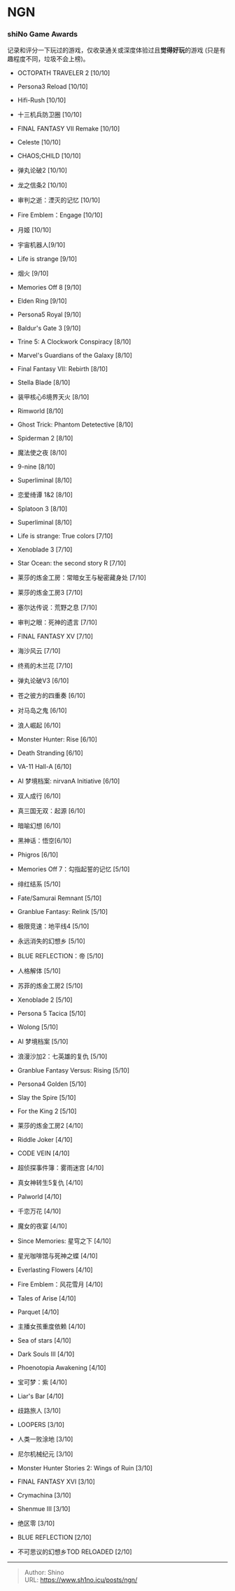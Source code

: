 # NGN


### shiNo Game Awards

记录和评分一下玩过的游戏，仅收录通关或深度体验过且**觉得好玩**的游戏 (只是有趣程度不同，垃圾不会上榜)。

- OCTOPATH TRAVELER 2 [10/10]

- Persona3 Reload [10/10]

- Hifi-Rush [10/10]

- 十三机兵防卫圈 [10/10]

- FINAL FANTASY VII Remake [10/10]

- Celeste [10/10]

- CHAOS;CHILD [10/10]

- 弹丸论破2 [10/10]

- 龙之信条2 [10/10]

- 审判之逝：湮灭的记忆 [10/10]

- Fire Emblem：Engage [10/10]

- 月姬 [10/10]

- 宇宙机器人[9/10]

- Life is strange [9/10]

- 烟火 [9/10]

- Memories Off 8 [9/10]

- Elden Ring [9/10]

- Persona5 Royal [9/10]

- Baldur&#39;s Gate 3 [9/10]

- Trine 5: A Clockwork Conspiracy [8/10]

- Marvel&#39;s Guardians of the Galaxy [8/10]

- Final Fantasy VII: Rebirth [8/10]

- Stella Blade [8/10]

- 装甲核心6境界天火 [8/10]

- Rimworld [8/10]

- Ghost Trick: Phantom Detetective [8/10]

- Spiderman 2 [8/10]

- 魔法使之夜 [8/10]

- 9-nine [8/10]

- Superliminal [8/10]

- 恋爱绮谭 1&amp;2 [8/10]

- Splatoon 3 [8/10]

- Superliminal [8/10]

- Life is strange: True colors [7/10]

- Xenoblade 3 [7/10]

- Star Ocean: the second story R [7/10]

- 莱莎的炼金工房：常暗女王与秘密藏身处 [7/10]

- 莱莎的炼金工房3 [7/10]

- 塞尔达传说：荒野之息 [7/10]

- 审判之眼：死神的遗言 [7/10]

- FINAL FANTASY XV [7/10]

- 海沙风云 [7/10]

- 终焉的木兰花 [7/10]

- 弹丸论破V3 [6/10]

- 苍之彼方的四重奏 [6/10]

- 对马岛之鬼 [6/10]

- 浪人崛起 [6/10]

- Monster Hunter: Rise [6/10]

- Death Stranding [6/10]

- VA-11 Hall-A [6/10]

- AI 梦境档案: nirvanA Initiative [6/10]

- 双人成行 [6/10]

- 真三国无双：起源 [6/10]

- 暗喻幻想 [6/10]

- 黑神话：悟空[6/10]

- Phigros [6/10]

- Memories Off 7：勾指起誓的记忆 [5/10]

- 绯红结系 [5/10]

- Fate/Samurai Remnant [5/10]

- Granblue Fantasy: Relink [5/10]

- 极限竞速：地平线4 [5/10]

- 永远消失的幻想乡 [5/10]

- BLUE REFLECTION：帝 [5/10]

- 人格解体 [5/10]

- 苏菲的炼金工房2 [5/10]

- Xenoblade 2 [5/10]

- Persona 5 Tacica [5/10]

- Wolong [5/10]

- AI 梦境档案 [5/10]

- 浪漫沙加2：七英雄的复仇 [5/10]

- Granblue Fantasy Versus: Rising [5/10]

- Persona4 Golden [5/10]

- Slay the Spire [5/10]

- For the King 2 [5/10]

- 莱莎的炼金工房2 [4/10]

- Riddle Joker [4/10]

- CODE VEIN [4/10]

- 超侦探事件簿：雾雨迷宫 [4/10]

- 真女神转生5复仇 [4/10]

- Palworld [4/10]

- 千恋万花 [4/10]

- 魔女的夜宴 [4/10]

- Since Memories: 星穹之下 [4/10]

- 星光咖啡馆与死神之蝶 [4/10]

- Everlasting Flowers [4/10]

- Fire Emblem：风花雪月 [4/10]

- Tales of Arise [4/10]

- Parquet [4/10]

- 主播女孩重度依赖 [4/10]

- Sea of stars [4/10]

- Dark Souls III [4/10]

- Phoenotopia Awakening [4/10]

- 宝可梦：紫 [4/10]

- Liar&#39;s Bar [4/10]

- 歧路旅人 [3/10]

- LOOPERS [3/10]

- 人类一败涂地 [3/10]

- 尼尔机械纪元 [3/10]

- Monster Hunter Stories 2: Wings of Ruin [3/10]

- FINAL FANTASY XVI [3/10]

- Crymachina [3/10]

- Shenmue III [3/10]

- 绝区零 [3/10]

- BLUE REFLECTION [2/10]

- 不可思议的幻想乡TOD RELOADED [2/10]

  



---

> Author: Shino  
> URL: https://www.sh1no.icu/posts/ngn/  

